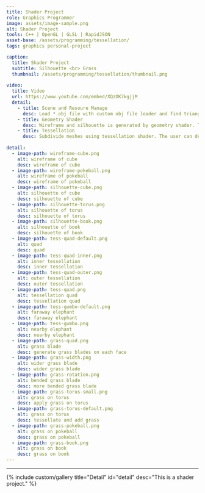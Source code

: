 ```yaml
---
title: Shader Project
role: Graphics Programmer
image: assets/image-sample.png
alt: Shader Project
tools: C++ | OpenGL | GLSL | RapidJSON
asset-base: /assets/programming/tessellation/
tags: graphics personal-project

caption:
  title: Shader Project 
  subtitle: Silhouette <br> Grass
  thumbnail: /assets/programming/tessellation/thumbnail.png
  
video:
  title: Video
  url: https://www.youtube.com/embed/XQzDK7kgjjM
  detail:
    - title: Scene and Resoure Manage
      desc: Load *.obj file with custom obj file loader and find triangle adjacencies to generate silhouette. The user can not only add objects to the scene, but also save or load the save data. The save data is generated using <i>RapidJSON</i>. 
    - title: Geometry Shader
      desc: Wireframe and silhouette is generated by geometry shader. The user can adjust width and color of them. A grass blade is generated in the geometry shader. It calculates position where to locate the blade, how much it should bend, and which direction it should face according to the constrains given the user.
    - title: Tessellation
      desc: Subdivide meshes using tessellation shader. The user can determine how much to tessellate. Or, the level of tessellation can be automatically calculated depending on the distance from the camera. Tessellation shader is used to generate grass blades on the object. Because one face only has one blades, the tessellation can help to make richer grass on the object.
      
detail:
  - image-path: wireframe-cube.png
    alt: wireframe of cube
    desc: wireframe of cube
  - image-path: wireframe-pokeball.png
    alt: wireframe of pokeball
    desc: wireframe of pokeball
  - image-path: silhouette-cube.png
    alt: silhouette of cube
    desc: silhouette of cube
  - image-path: silhouette-torus.png
    alt: silhouette of torus
    desc: silhouette of torus
  - image-path: silhouette-book.png
    alt: silhouette of book
    desc: silhouette of book
  - image-path: tess-quad-default.png
    alt: quad
    desc: quad
  - image-path: tess-quad-inner.png
    alt: inner tessellation
    desc: inner tessellation 
  - image-path: tess-quad-outer.png
    alt: outer tessellation
    desc: outer tessellation
  - image-path: tess-quad.png
    alt: tessellation quad
    desc: tessellation quad
  - image-path: tess-gumbo-default.png
    alt: faraway elephant
    desc: faraway elephant
  - image-path: tess-gumbo.png
    alt: nearby elephant
    desc: nearby elephant
  - image-path: grass-quad.png
    alt: grass blade
    desc: generate grass blades on each face
  - image-path: grass-width.png
    alt: wider grass blade
    desc: wider grass blade
  - image-path: grass-rotation.png
    alt: bended grass blade
    desc: more bended grass blade
  - image-path: grass-torus-small.png
    alt: grass on torus
    desc: apply grass on torus
  - image-path: grass-torus-default.png
    alt: grass on torus
    desc: tessellate and add grass
  - image-path: grass-pokeball.png
    alt: grass on pokeball
    desc: grass on pokeball
  - image-path: grass-book.png
    alt: grass on book
    desc: grass on book
---
```

<hr/>

{% include custom/gallery title="Detail" id="detail" desc="This is a shader project." %}